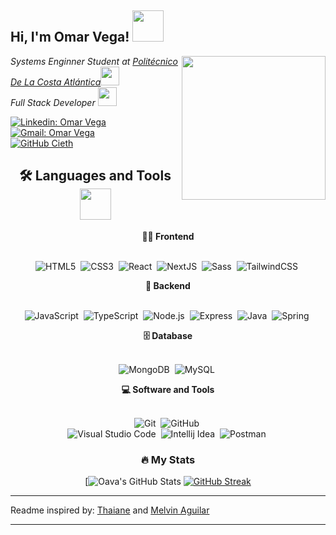 <h2> Hi, I'm Omar Vega! <img src="https://media.giphy.com/media/mGcNjsfWAjY5AEZNw6/giphy.gif" width="50"></h2>
<img align='right' src="https://oavegafolio.vercel.app/_next/image?url=https%3A%2F%2Fmiro.medium.com%2Fmax%2F1360%2F1*IRGHmiGsa16stedQvIaZfw.gif&w=384&q=75" width="230">
<p><em>Systems Enginner Student at <a href="https://pca.edu.co/wp/">Politécnico De La Costa Atlántica</a><img src="https://media.giphy.com/media/fYSnHlufseco8Fh93Z/giphy.gif" width="30"></br>Full Stack Developer <img src="https://media.giphy.com/media/WUlplcMpOCEmTGBtBW/giphy.gif" width="30"> 
</em></p>
  
[![Linkedin: Omar Vega](https://img.shields.io/badge/-linkedin-blue?style=for-the-badge&logo=Linkedin&logoColor=white&link=https://www.linkedin.com/in/oavega)](https://www.linkedin.com/in/oavega)
[![Gmail: Omar Vega](https://img.shields.io/badge/-gmail-red?style=for-the-badge&logo=Gmail&logoColor=white&link=mailto:omarvega598@gmail.com)](mailto:omarvega598@gmail.com)&nbsp;
<br/>
[![GitHub Cieth](https://img.shields.io/github/followers/oavaDev?label=follow&style=social)](https://github.com/oavaDev)
  




<div align = "center">

<h2 align="center">🛠️ Languages and Tools <img src="https://media.giphy.com/media/VgCDAzcKvsR6OM0uWg/giphy.gif" width="50"> </h2>

<summary><b>🏄‍♂️ Frontend</b></summary>
<br>
  
![HTML5](https://img.shields.io/badge/-HTML5-E34F26?style=for-the-badge&logo=html5&logoColor=white)&nbsp;
![CSS3](https://img.shields.io/badge/-CSS3-1572B6?style=for-the-badge&logo=css3)&nbsp;
![React](https://img.shields.io/badge/-React-%23404d59?style=for-the-badge&logo=react)&nbsp;
![NextJS](https://img.shields.io/badge/Next.js-000000?style=for-the-badge&logo=next.js&logoColor=white)&nbsp;
![Sass](https://img.shields.io/badge/-Sass-CC6699?style=for-the-badge&logo=sass&logoColor=white)&nbsp;
![TailwindCSS](https://img.shields.io/badge/-Tailwind_CSS-38B2AC?style=for-the-badge&logo=tailwind-css&logoColor=white)&nbsp;

<summary><b>🧰 Backend</b></summary>
<br>

![JavaScript](https://img.shields.io/badge/Javascript-F7DF1E.svg?style=for-the-badge&logo=javascript&logoColor=black)&nbsp;
![TypeScript](https://img.shields.io/badge/TypeScript-007ACC?style=for-the-badge&logo=typescript&logoColor=white)&nbsp;
![Node.js](https://img.shields.io/badge/node.js-339933.svg?style=for-the-badge&logo=nodedotjs&logoColor=white)&nbsp;
![Express](https://img.shields.io/badge/express-000000.svg?style=for-the-badge&logo=express&logoColor=white)&nbsp;
![Java](https://img.shields.io/badge/Java-ED8B00?style=for-the-badge&logo=openjdk&logoColor=white)&nbsp;
![Spring](https://img.shields.io/badge/Spring-6DB33F?style=for-the-badge&logo=spring&logoColor=white)&nbsp;
  

<summary><b>🗄️ Database</b></summary>
<br>

![MongoDB](https://img.shields.io/badge/-MongoDB-47A248?style=for-the-badge&logo=mongodb&logoColor=white)&nbsp;
![MySQL](https://img.shields.io/badge/-MySQL-00000F?style=for-the-badge&logo=mysql)&nbsp;

<summary><b>💻 Software and Tools</b></summary>
<br>

![Git](https://img.shields.io/badge/-Git-F05032?style=for-the-badge&logo=git&logoColor=white)&nbsp;
![GitHub](https://img.shields.io/badge/-GitHub-181717?style=for-the-badge&logo=github)&nbsp;
<br>
![Visual Studio Code](https://img.shields.io/badge/-VSCODE-007ACC?style=for-the-badge&&logo=visual-studio-code&logoColor=white)&nbsp;
![Intellij Idea](https://img.shields.io/badge/IntelliJ_IDEA-000000.svg?style=for-the-badge&logo=intellij-idea&logoColor=white)&nbsp;
![Postman](https://img.shields.io/badge/-Postman-FF6C37?style=for-the-badge&logo=postman&logoColor=white)&nbsp;

</div>

  

  
<div align="center">
  
### :fire: My Stats
  
[![Oava's GitHub Stats](https://github-readme-stats.vercel.app/api?username=oavaDeV&show_icons=true&theme=transparent)
[![GitHub Streak](http://github-readme-streak-stats.herokuapp.com?user=oavaDev&theme=transparent)](https://git.io/streak-stats)


</div> 

---
Readme inspired by:  <a href="https://github.com/Thaiane" target="_blank">Thaiane</a> and <a href="https://github.com/MelvinAguilar" target="_blank">Melvin Aguilar</a>

---
